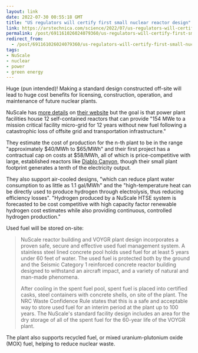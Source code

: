 ```yaml
---
layout: link
date: 2022-07-30 00:55:18 GMT
title: "US regulators will certify first small nuclear reactor design"
link: https://arstechnica.com/science/2022/07/us-regulators-will-certify-first-small-nuclear-reactor-design/
permalink: /post/691161026024079360/us-regulators-will-certify-first-small-nuclear
redirect_from: 
  - /post/691161026024079360/us-regulators-will-certify-first-small-nuclear
tags:
- NuScale
- nuclear
- power
- green energy
---
```

<p>Huge (pun intended)! Making a standard design constructed off-site will lead to huge cost benefits for licensing, construction, operation, and maintenance of future nuclear plants.</p>
<p>NuScale has <a href="https://www.nuscalepower.com/benefits/simplified-design">more details</a> on <a href="https://www.nuscalepower.com/environment/energy-issues">their website</a> but the goal is that power plant facilities house 12 self-contained reactors that can provide "154 MWe to a mission critical facility micro-grid for 12 years without new fuel following a catastrophic loss of offsite grid and transportation infrastructure."</p>
<p>They estimate the cost of production for the n-th plant to be in the range "approximately $40/MWh to $65/MWh" and their first project has a contractual cap on costs at $58/MWh, all of which is price-competitive with large, established reactors like <a href="https://en.wikipedia.org/wiki/Diablo_Canyon_Power_Plant">Diablo Canyon</a>, though their small plant footprint generates a tenth of the electricity output.</p> 
<p>They also support air-cooled designs, "which can reduce plant water consumption to as little as 1.1 gal/MWh" and the "high-temperature heat can be directly used to produce hydrogen through electrolysis, thus reducing efficiency losses". "Hydrogen produced by a NuScale HTSE system is forecasted to be cost competitive with high capacity factor renewable hydrogen cost estimates while also providing continuous, controlled hydrogen production."</p>
<p>Used fuel will be stored on-site:</p>
<blockquote><p>NuScale reactor building and VOYGR plant design incorporates a proven safe, secure and effective used fuel management system. A stainless steel lined concrete pool holds used fuel for at least 5 years under 60 feet of water. The used fuel is protected both by the ground and the Seismic Category 1 reinforced concrete reactor building designed to withstand an aircraft impact, and a variety of natural and man-made phenomena.</p>
<p>After cooling in the spent fuel pool, spent fuel is placed into certified casks, steel containers with concrete shells, on site of the plant. The NRC Waste Confidence Rule states that this is a safe and acceptable way to store used fuel for an interim period at the plant up to 100 years. The NuScale's standard facility design includes an area for the dry storage of all of the spent fuel for the 60-year life of the VOYGR plant.</p></blockquote>
<p>The plant also supports recycled fuel, or mixed uranium-plutonium oxide (MOX) fuel, helping to reduce nuclear waste.</p>






